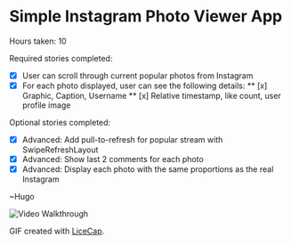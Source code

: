 # Simple Instagram Photo Viewer App

Hours taken: 10

Required stories completed:
* [x] User can scroll through current popular photos from Instagram
* [x] For each photo displayed, user can see the following details:
** [x] Graphic, Caption, Username
** [x] Relative timestamp, like count, user profile image

Optional stories completed:
* [x] Advanced: Add pull-to-refresh for popular stream with SwipeRefreshLayout
* [x] Advanced: Show last 2 comments for each photo
* [x] Advanced: Display each photo with the same proportions as the real Instagram

~Hugo

![Video Walkthrough](instagramviewer.gif)

GIF created with [LiceCap](http://www.cockos.com/licecap/).
